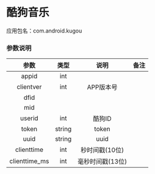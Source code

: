 # 酷狗音乐
应用包名：com.android.kugou

### 参数说明

| 参数 | 类型 | 说明 | 备注 |
| :---: | :---: | :---: | :---: |
| appid | int |
| clientver | int | APP版本号 |
| dfid |
| mid |
| userid | int | 酷狗ID |
| token | string | token |
| uuid | string | uuid |
| clienttime | int | 秒时间戳(10位) |
| clienttime_ms | int | 毫秒时间戳(13位) |
